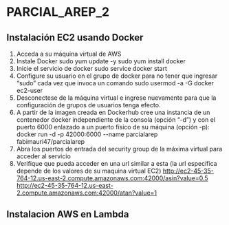 # PARCIAL_AREP_2
## Instalación EC2 usando Docker

1.	Acceda a su máquina virtual de AWS
2.	Instale Docker
sudo yum update -y
sudo yum install docker
3.	Inicie el servicio de docker
sudo service docker start
4.	Configure su usuario en el grupo de docker para no tener que ingresar “sudo” cada vez que invoca un comando
sudo usermod -a -G docker ec2-user
5.	Desconectese de la máquina virtual e ingrese nuevamente para que la configuración de grupos de usuarios tenga efecto.
6.	A partir de la imagen creada en Dockerhub cree una instancia de un contenedor docker independiente de la consola (opción “-d”) y con el puerto 6000 enlazado a un puerto físico de su máquina (opción -p):
docker run -d -p 42000:6000 --name parcialarep fabimauri47/parcialarep
7.	Abra los puertos de entrada del security group de la máxima virtual para acceder al servicio
8.	Verifique que pueda acceder en una url similar a esta (la url específica depende de los valores de su maquina virtual EC2)
http://ec2-45-35-764-12.us-east-2.compute.amazonaws.com:42000/asin?value=0.5
http://ec2-45-35-764-12.us-east-2.compute.amazonaws.com:42000/atan?value=1

## Instalacion AWS en Lambda
